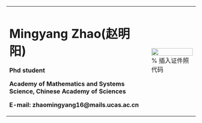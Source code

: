 <table border="0">
  <tr>
    <td width="75%">
      <h1>Mingyang Zhao(赵明阳)</h1>
      <p><b>Phd student</b></p>
      <p><b>Academy of Mathematics and Systems Science, Chinese Academy of Sciences</b></p>
      <p><b>E-mail: zhaomingyang16@mails.ucas.ac.cn</b></p>
    </td>
    <td width="25%">
      <img src="/myzhao.png" width="100%">      % 插入证件照代码
    </td>
  </tr>
</table>

